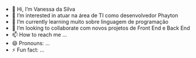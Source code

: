 - 👋 Hi, I’m Vanessa da Silva
- 👀 I’m interested in atuar na área de TI como desenvolvedor Phayton 
- 🌱 I’m currently learning muito sobre linguagem de programação 
- 💞️ I’m looking to collaborate com novos projetos de Front End e Back End
- 📫 How to reach me ...
- 😄 Pronouns: ...
- ⚡ Fun fact: ...

<!---
Vds291052/Vds291052 is a ✨ special ✨ repository because its `README.md` (this file) appears on your GitHub profile.
You can click the Preview link to take a look at your changes.
--->

